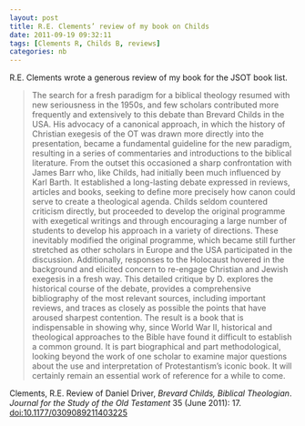 ```yaml
---
layout: post
title: R.E. Clements’ review of my book on Childs
date: 2011-09-19 09:32:11
tags: [Clements R, Childs B, reviews]
categories: nb
---
```


R.E. Clements wrote a generous review of my book for the JSOT book list.

> The search for a fresh paradigm for a biblical theology resumed with new seriousness in the 1950s, and few scholars contributed more frequently and extensively to this debate than Brevard Childs in the USA. His advocacy of a canonical approach, in which the history of Christian exegesis of the OT was drawn more directly into the presentation, became a fundamental guideline for the new paradigm, resulting in a series of commentaries and introductions to the biblical literature. From the outset this occasioned a sharp confrontation with James Barr who, like Childs, had initially been much influenced by Karl Barth. It established a long-lasting debate expressed in reviews, articles and books, seeking to define more precisely how canon could serve to create a theological agenda. Childs seldom countered criticism directly, but proceeded to develop the original programme with exegetical writings and through encouraging a large number of students to develop his approach in a variety of directions. These inevitably modified the original programme, which became still further stretched as other scholars in Europe and the USA participated in the discussion. Additionally, responses to the Holocaust hovered in the background and elicited concern to re-engage Christian and Jewish exegesis in a fresh way. This detailed critique by D. explores the historical course of the debate, provides a comprehensive bibliography of the most relevant sources, including important reviews, and traces as closely as possible the points that have aroused sharpest contention. The result is a book that is indispensable in showing why, since World War II, historical and theological approaches to the Bible have found it difficult to establish a common ground. It is part biographical and part methodological, looking beyond the work of one scholar to examine major questions about the use and interpretation of Protestantism’s iconic book. It will certainly remain an essential work of reference for a while to come.

Clements, R.E. Review of Daniel Driver, *Brevard Childs, Biblical Theologian*. *Journal for the Study of the Old Testament* 35 (June 2011): 17. [doi:10.1177/0309089211403225](http://dx.doi.org/10.1177/0309089211403225)